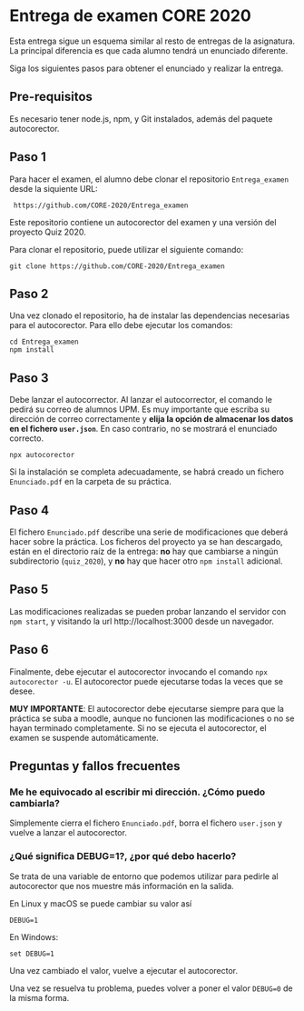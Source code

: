 # Entrega de examen CORE 2020

Esta entrega sigue un esquema similar al resto de entregas de la asignatura.
La principal diferencia es que cada alumno tendrá un enunciado diferente.

Siga los siguientes pasos para obtener el enunciado y realizar la entrega.


## Pre-requisitos

Es necesario tener node.js, npm, y Git instalados, además del paquete autocorector.


## Paso 1

Para hacer el examen, el alumno debe clonar el repositorio `Entrega_examen` desde la siquiente URL:

     https://github.com/CORE-2020/Entrega_examen

Este repositorio contiene un autocorector del examen y una versión del proyecto Quiz 2020.


Para clonar el repositorio, puede utilizar el siguiente comando:

```
git clone https://github.com/CORE-2020/Entrega_examen
```


## Paso 2

Una vez clonado el repositorio, ha de instalar las dependencias necesarias para el autocorector. Para ello debe ejecutar los comandos:

    cd Entrega_examen
    npm install


## Paso 3

Debe lanzar el autocorrector.
Al lanzar el autocorrector, el comando le pedirá su correo de alumnos UPM.
Es muy importante que escriba su dirección de correo correctamente y **elija la opción de almacenar los datos en el fichero `user.json`**.
En caso contrario, no se mostrará el enunciado correcto.

```
npx autocorector
```

Si la instalación se completa adecuadamente, se habrá creado un fichero `Enunciado.pdf` en la carpeta de su práctica.


## Paso 4


El fichero `Enunciado.pdf` describe una serie de modificaciones que deberá hacer sobre la práctica.
Los ficheros del proyecto ya se han descargado, están en el directorio raíz de la entrega: **no** hay que cambiarse a ningún subdirectorio (`quiz_2020`), y **no** hay que hacer otro `npm install` adicional.

## Paso 5

Las modificaciones realizadas se pueden probar lanzando el servidor con `npm start`, y visitando la url http://localhost:3000 desde un navegador.


## Paso 6

Finalmente, debe ejecutar el autocorector invocando el comando `npx autocorector -u`.
El autocorector puede ejecutarse todas la veces que se desee.

**MUY IMPORTANTE**: El autocorector debe ejecutarse siempre para que la práctica se suba a moodle, aunque no funcionen las modificaciones o no se hayan terminado completamente.
Si no se ejecuta el autocorector, el examen se suspende automáticamente.



## Preguntas y fallos frecuentes

### Me he equivocado al escribir mi dirección. ¿Cómo puedo cambiarla?

Simplemente cierra el fichero `Enunciado.pdf`, borra el fichero `user.json` y vuelve a lanzar el autocorector.


### ¿Qué significa DEBUG=1?, ¿por qué debo hacerlo?

Se trata de una variable de entorno que podemos utilizar para pedirle al autocorector que nos muestre más información en la salida.

En Linux y macOS se puede cambiar su valor así
```
DEBUG=1
```

En Windows:

```
set DEBUG=1
```

Una vez cambiado el valor, vuelve a ejecutar el autocorector.

Una vez se resuelva tu problema, puedes volver a poner el valor `DEBUG=0` de la misma forma.
